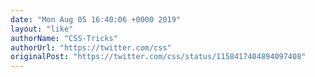 ```yaml
---
date: "Mon Aug 05 16:40:06 +0000 2019"
layout: "like"
authorName: "CSS-Tricks"
authorUrl: "https://twitter.com/css"
originalPost: "https://twitter.com/css/status/1158417404894097408"
---
```

